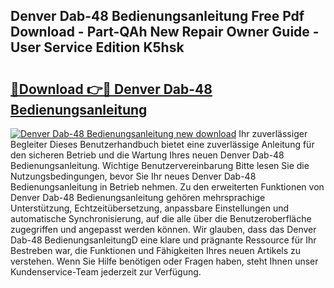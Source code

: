 ## Denver Dab-48 Bedienungsanleitung Free Pdf Download - Part-QAh New Repair Owner Guide - User Service Edition K5hsk

# <h2><a href="http://df044j.blite.top/?on=Denver+Dab-48+Bedienungsanleitung">🔗Download 👉🔴 Denver Dab-48 Bedienungsanleitung</a></h2>

[![Denver Dab-48 Bedienungsanleitung new download](https://i.imgur.com/lujVjoI.png)](http://df044j.blite.top/?on=Denver+Dab-48+Bedienungsanleitung)
Ihr zuverlässiger Begleiter Dieses Benutzerhandbuch bietet eine zuverlässige Anleitung für den sicheren Betrieb und die Wartung Ihres neuen Denver Dab-48 Bedienungsanleitung. Wichtige Benutzervereinbarung Bitte lesen Sie die Nutzungsbedingungen, bevor Sie Ihr neues Denver Dab-48 Bedienungsanleitung in Betrieb nehmen. Zu den erweiterten Funktionen von Denver Dab-48 Bedienungsanleitung gehören mehrsprachige Unterstützung, Echtzeitübersetzung, anpassbare Einstellungen und automatische Synchronisierung, auf die alle über die Benutzeroberfläche zugegriffen und angepasst werden können. Wir glauben, dass das Denver Dab-48 BedienungsanleitungD eine klare und prägnante Ressource für Ihr Bestreben war, die Funktionen und Fähigkeiten Ihres neuen Artikels zu verstehen. Wenn Sie Hilfe benötigen oder Fragen haben, steht Ihnen unser Kundenservice-Team jederzeit zur Verfügung.
